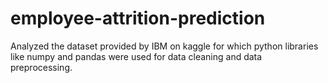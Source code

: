 # employee-attrition-prediction
Analyzed the dataset provided by IBM on kaggle for which python libraries like numpy and pandas were used for data cleaning and data preprocessing.


